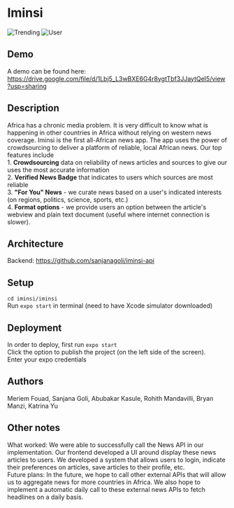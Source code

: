 # Iminsi

![Trending](./trending-iminsi.gif)
![User](./user-flow%20(1).gif)

## Demo
A demo can be found here: https://drive.google.com/file/d/1Lbj5_L3wBXE6G4r8ygtTbf3JJaytQeI5/view?usp=sharing

## Description
Africa has a chronic media problem. It is very difficult to know what is happening in other countries in Africa without relying on western news coverage. Iminsi is the first all-African news app. The app uses the power of crowdsourcing to deliver a platform of reliable, local African news. Our top features include <br /> 1. **Crowdsourcing** data on reliability of news articles and sources to give our uses the most accurate information <br /> 2. **Verified News Badge** that indicates to users which sources are most reliable <br />  3. **"For You" News** - we curate news based on a user's indicated interests (on regions, politics, science, sports, etc.) <br />  4. **Format options** - we provide users an option between the article's webview and plain text document (useful where internet connection is slower).

## Architecture

Backend: https://github.com/sanjanagoli/iminsi-api

## Setup

`cd iminsi/iminsi` <br />
Run `expo start` in terminal (need to have Xcode simulator downloaded) <br />

## Deployment

In order to deploy, first run `expo start` <br />
Click the option to publish the project (on the left side of the screen). <br />
Enter your expo credentials <br />

## Authors

Meriem Fouad, Sanjana Goli, Abubakar Kasule, Rohith Mandavilli, Bryan Manzi, Katrina Yu <br />

## Other notes
What worked: We were able to successfully call the News API in our implementation. Our frontend developed a UI around display these news articles to users. We developed a system that allows users to login, indicate their preferences on articles, save articles to their profile, etc.
<br />
Future plans: In the future, we hope to call other external APIs that will allow us to aggregate news for more countries in Africa. We also hope to implement a automatic daily call to these external news APIs to fetch headlines on a daily basis. 

